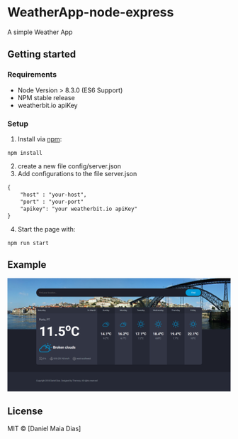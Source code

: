 # WeatherApp-node-express

A simple Weather App

## Getting started

### Requirements
 - Node Version > 8.3.0 (ES6 Support)
 - NPM stable release
 - weatherbit.io apiKey

### Setup

1. Install via [npm](http://npmjs.org): 
```
npm install
```
2. create a new file config/server.json
3. Add configurations to the file server.json
```
{
    "host" : "your-host",
    "port" : "your-port"
    "apikey": "your weatherbit.io apiKey"
}
```

4. Start the page with:
```
npm run start
```

## Example
![WeatherApp](.\public\images\weather-app-example.png)
## License

MIT © [Daniel Maia Dias]

